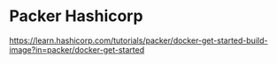 # Packer Hashicorp

https://learn.hashicorp.com/tutorials/packer/docker-get-started-build-image?in=packer/docker-get-started